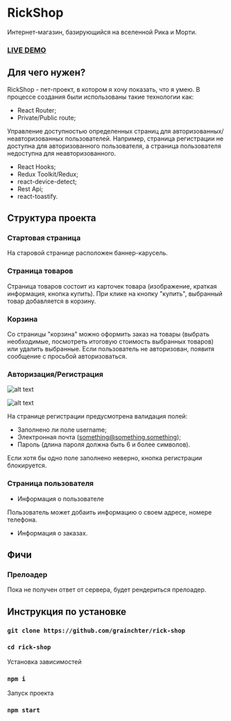 # RickShop

Интернет-магазин, базирующийся на вселенной Рика и Морти.

### [LIVE DEMO](https://rick-shop.herokuapp.com/rick-shop/)

## Для чего нужен?

RickShop - пет-проект, в котором я хочу показать, что я умею. В процессе создания были использованы такие технологии как: 

- React Router;
- Private/Public route;

Управление доступностью определенных страниц для авторизованных/неавторизованных пользователей. Например, страница регистрации не доступна для авторизованного пользователя, а страница пользователя недоступна для неавторизованного.

- React Hooks;
- Redux Toolkit/Redux;
- react-device-detect;
- Rest Api;
- react-toastify.

## Структура проекта

### Стартовая страница

На старовой странице расположен баннер-карусель.

### Страница товаров

Страница товаров состоит из карточек товара (изображение, краткая информация, кнопка купить). При клике на кнопку "купить", выбранный товар добавляется в корзину.

### Корзина

Со страницы "корзина" можно оформить заказ на товары (выбрать необходимые, посмотреть итоговую стоимость выбранных товаров) или удалить выбранные.
Если пользователь не авторизован, появитя сообщение с просьбой авторизоваться. 

### Авторизация/Регистрация

![alt text](https://i.ibb.co/vVn9ttf/auth.png)

![alt text](https://i.ibb.co/7zZqDBM/reg.png)

На странице регистрации предусмотрена валидация полей:

- Заполнено ли поле username;
- Электронная почта (something@something.something);
- Пароль (длина пароля должна быть 6 и более символов).

Если хотя бы одно поле заполнено неверно, кнопка регистрации блокируется.

### Страница пользователя

- Информация о пользователе

Пользователь может добаить информацию о своем адресе, номере телефона.

- Информация о заказах.

## Фичи

### Прелоадер

Пока не получен ответ от сервера, будет рендериться прелоадер.

## Инструкция по установке

### `git clone https://github.com/grainchter/rick-shop`

### `cd rick-shop`

Установка зависимостей

### `npm i`

Запуск проекта

### `npm start`





